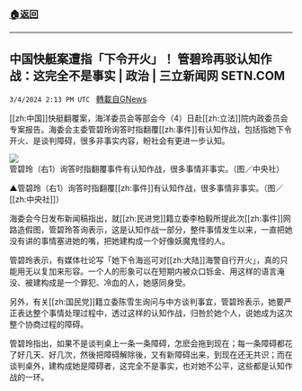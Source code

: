 ###  [:house:返回](README.md)
---


## 中国快艇案遭指「下令开火」！ 管碧玲再驳认知作战：这完全不是事实 | 政治 | 三立新闻网  SETN.COM
`3/4/2024 2:13 PM UTC ` [轉載自GNews](https://gnews.org/articles/2363974)

[[zh:中国]]快艇翻覆案，海洋委员会等部会今（4）日赴[[zh:立法]]院内政委员会专案报告。海委会主委管碧玲询答时指翻覆[[zh:事件]]有认知作战，包括指她下令开火、是谈判障碍，很多非事实内容，盼社会有更进一步认知。

![管碧玲（右1）询答时指翻覆事件有认知作战，很多事情非事实。（图／中央社）](https://attach.setn.com/newsimages/2024/03/04/4554432-PH.jpg "管碧玲（右1）询答时指翻覆事件有认知作战，很多事情非事实。（图／中央社）")

▲管碧玲（右1）询答时指翻覆[[zh:事件]]有认知作战，很多事情非事实。（图／[[zh:中央社]]）

海委会今日发布新闻稿指出，就[[zh:民进党]]籍立委李柏毅所提此次[[zh:事件]]网路造假图，管碧玲答询表示，这是认知作战一部分，整件事情发生以来，一直把她没有讲的事情塞进她的嘴，把她建构成一个好像妖魔鬼怪的人。

管碧玲表示，有媒体社论写「她下令海巡可对[[zh:大陆]]海警自行开火」，真的只能用无以复加来形容。一个人的形象可以在短期内被众口铄金、用这样的语言淹没、被建构成是一个罪犯、冷血的人，她感同身受。

另外，有关[[zh:国民党]]籍立委陈雪生询问与中方谈判事宜，管碧玲表示，她要严正表达整个事情处理过程中，透过这样的认知作战，归咎於她个人，说她成为这次整个协商过程的障碍。

管碧玲指出，如果不是谈判桌上一条一条障碍，怎麽会拖到现在；每一条障碍都花了好几天、好几次，然後把障碍解除後，又有新障碍出来，到现在还无共识；而在谈判桌外，建构成她是障碍者，这完全不是事实，也对她不公平，这些都是认知作战的一环。
